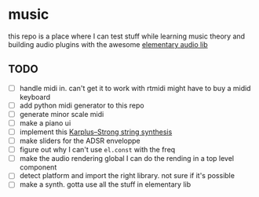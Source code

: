 # music

this repo is a place where I can test stuff while learning music theory and building audio plugins with the awesome [elementary audio lib](https://github.com/nick-thompson/elementary)

## TODO
- [ ] handle midi in. 
  can't get it to work with rtmidi
  might have to buy a midid keyboard
- [ ] add python midi generator to this repo
- [ ] generate minor scale midi
- [ ] make a piano ui
- [ ] implement this [Karplus–Strong string synthesis](https://en.wikipedia.org/wiki/Karplus–Strong_string_synthesis)
- [ ] make sliders for the ADSR enveloppe
- [ ] figure out why I can't use `el.const` with the freq
- [ ] make the audio rendering global
  I can do the rending in a top level component
- [ ] detect platform and import the right library. 
  not sure if it's possible
- [ ] make a synth. 
  gotta use all the stuff in elementary lib
